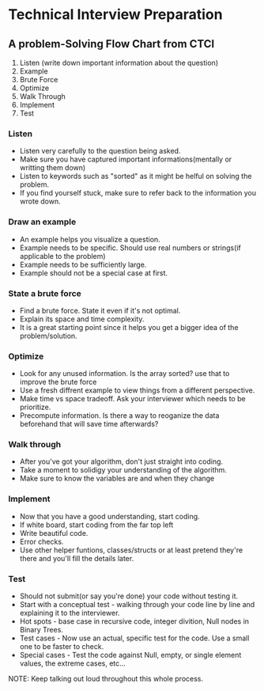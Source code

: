 # Technical Interview Preparation

## A problem-Solving Flow Chart from CTCI

1. Listen (write down important information about the question)
2. Example
3. Brute Force
4. Optimize
5. Walk Through
6. Implement 
7. Test

### Listen

  * Listen very carefully to the question being asked.
  * Make sure you have captured important informations(mentally or writting them down)
  * Listen to keywords such as "sorted" as it might be helful on solving the problem.
  * If you find yourself stuck, make sure to refer back to the information you wrote down.
  
  
### Draw an example

  * An example helps you visualize a question.
  * Example needs to be specific. Should use real numbers or strings(if applicable to the problem)
  * Example needs to be sufficiently large.
  * Example should not be a special case at first.
  

### State a brute force

  * Find a brute force. State it even if it's not optimal.
  * Explain its space and time complexity.
  * It is a great starting point since it helps you get a bigger idea of the problem/solution.
  

### Optimize

  * Look for any unused information. Is the array sorted? use that to improve the brute force
  * Use a fresh diffrent example to view things from a different perspective.
  * Make time vs space tradeoff. Ask your interviewer which needs to be prioritize.
  * Precompute information. Is there a way to reoganize the data beforehand that will save time afterwards?

### Walk through

  * After you've got your algorithm, don't just straight into coding.
  * Take a moment to solidigy your understanding of the algorithm.
  * Make sure to know the variables are and when they change

### Implement

  * Now that you have a good understanding, start coding.
  * If white board, start coding from the far top left
  * Write beautiful code.
  * Error checks.
  * Use other helper funtions, classes/structs or at least pretend they're there and you'll fill the details later.

### Test

  * Should not submit(or say you're done) your code without testing it.
  * Start with a conceptual test - walking through your code line by line and explaining it to the interviewer.
  * Hot spots - base case in recursive code, integer divition, Null nodes in Binary Trees.
  * Test cases - Now use an actual, specific test for the code. Use a small one to be faster to check.
  * Special cases - Test the code against Null, empty, or single element values, the extreme cases, etc...

NOTE: Keep talking out loud throughout this whole process.
